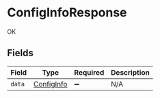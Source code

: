# ConfigInfoResponse

OK


## Fields

| Field                                           | Type                                            | Required                                        | Description                                     |
| ----------------------------------------------- | ----------------------------------------------- | ----------------------------------------------- | ----------------------------------------------- |
| `data`                                          | [ConfigInfo](../../models/shared/ConfigInfo.md) | :heavy_minus_sign:                              | N/A                                             |